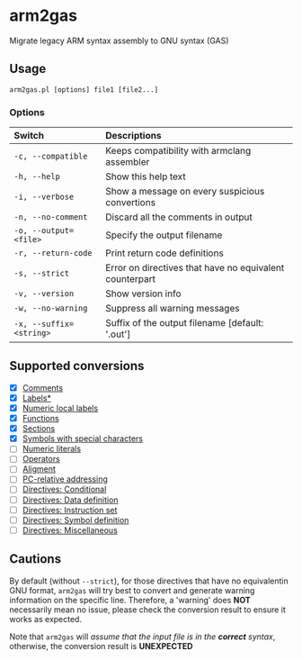 # arm2gas
Migrate legacy ARM syntax assembly to GNU syntax (GAS)

## Usage

`arm2gas.pl [options] file1 [file2...]`

### Options

| Switch                  | Descriptions                                            |
| :---------------------- | :------------------------------------------------------ |
| `-c, --compatible`      | Keeps compatibility with armclang assembler             |
| `-h, --help`            | Show this help text                                     |
| `-i, --verbose`         | Show a message on every suspicious convertions          |
| `-n, --no-comment`      | Discard all the comments in output                      |
| `-o, --output=<file>`   | Specify the output filename                             |
| `-r, --return-code`     | Print return code definitions                           |
| `-s, --strict`          | Error on directives that have no equivalent counterpart |
| `-v, --version`         | Show version info                                       |
| `-w, --no-warning`      | Suppress all warning messages                           |
| `-x, --suffix=<string>` | Suffix of the output filename [default: '.out']         |

## Supported conversions

- [X] [Comments](https://developer.arm.com/documentation/dui0742/g/Migrating-ARM-syntax-assembly-code-to-GNU-syntax/Comments?lang=en)
- [X] [Labels\*](https://developer.arm.com/documentation/dui0742/g/Migrating-ARM-syntax-assembly-code-to-GNU-syntax/Labels?lang=en)
- [X] [Numeric local labels](https://developer.arm.com/documentation/dui0742/g/Migrating-ARM-syntax-assembly-code-to-GNU-syntax/Numeric-local-labels?lang=en)
- [X] [Functions](https://developer.arm.com/documentation/dui0742/g/Migrating-ARM-syntax-assembly-code-to-GNU-syntax/Functions?lang=en)
- [X] [Sections](https://developer.arm.com/documentation/dui0742/g/Migrating-ARM-syntax-assembly-code-to-GNU-syntax/Sections?lang=en)
- [X] [Symbols with special characters](https://developer.arm.com/documentation/dui0742/g/Migrating-ARM-syntax-assembly-code-to-GNU-syntax/Symbol-naming-rules?lang=en)
- [ ] [Numeric literals](https://developer.arm.com/documentation/dui0742/g/Migrating-ARM-syntax-assembly-code-to-GNU-syntax/Numeric-literals?lang=en)
- [ ] [Operators](https://developer.arm.com/documentation/dui0742/g/Migrating-ARM-syntax-assembly-code-to-GNU-syntax/Operators?lang=en)
- [ ] [Aligment](https://developer.arm.com/documentation/dui0742/g/Migrating-ARM-syntax-assembly-code-to-GNU-syntax/Alignment?lang=en)
- [ ] [PC-relative addressing](https://developer.arm.com/documentation/dui0742/g/Migrating-ARM-syntax-assembly-code-to-GNU-syntax/PC-relative-addressing?lang=en)
- [ ] [Directives: Conditional](https://developer.arm.com/documentation/dui0742/g/Migrating-ARM-syntax-assembly-code-to-GNU-syntax/Conditional-directives?lang=en)
- [ ] [Directives: Data definition](https://developer.arm.com/documentation/dui0742/g/Migrating-ARM-syntax-assembly-code-to-GNU-syntax/Data-definition-directives?lang=en)
- [ ] [Directives: Instruction set](https://developer.arm.com/documentation/dui0742/g/Migrating-ARM-syntax-assembly-code-to-GNU-syntax/Instruction-set-directives?lang=en)
- [ ] [Directives: Symbol definition](https://developer.arm.com/documentation/dui0742/g/Migrating-ARM-syntax-assembly-code-to-GNU-syntax/Symbol-definition-directives?lang=en)
- [ ] [Directives: Miscellaneous](https://developer.arm.com/documentation/dui0742/g/Migrating-ARM-syntax-assembly-code-to-GNU-syntax/Miscellaneous-directives?lang=en)

## Cautions
By default (without `--strict`), for those directives that have no equivalentin GNU format, `arm2gas` will try best to convert and generate warning information on the specific line. Therefore, a 'warning' does **NOT** necessarily mean no issue, please check the conversion result to ensure it works as expected.

Note that `arm2gas` will *assume that the input file is in the **correct** syntax*, otherwise, the conversion result is **UNEXPECTED**